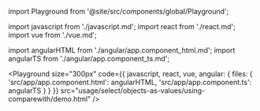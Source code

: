 import Playground from '@site/src/components/global/Playground';

import javascript from './javascript.md';
import react from './react.md';
import vue from './vue.md';

import angularHTML from './angular/app.component_html.md';
import angularTS from './angular/app.component_ts.md';

<Playground
  size="300px"
  code={{
    javascript,
    react,
    vue,
    angular: {
      files: {
        'src/app/app.component.html': angularHTML,
        'src/app/app.component.ts': angularTS
      }
    }
  }}
  src="usage/select/objects-as-values/using-comparewith/demo.html"
/>